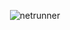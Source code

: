 <div align="center">

  ![netrunner](https://github.com/user-attachments/assets/2a62ed9b-791e-4946-9084-50537b9b9eb8)

</div>

